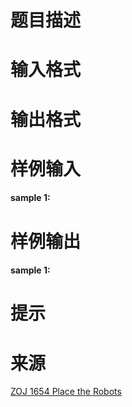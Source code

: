 

# 题目描述



# 输入格式



# 输出格式



# 样例输入


<h4>
sample 1:
</h4>

# 样例输出


<h4>
sample 1:
</h4>

# 提示



# 来源


<p>
<a href="http://acm.zju.edu.cn/onlinejudge/showProblem.do?problemCode=1654" target="_blank">ZOJ 1654 Place the Robots</a> 
</p>
